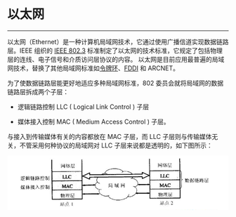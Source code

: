 # 以太网


----


以太网（Ethernet）是一种计算机局域网技术，它通过使用广播信道实现数据链路层。IEEE 组织的 [IEEE 802.3](https://en.wikipedia.org/wiki/IEEE_802.3)  标准制定了以太网的技术标准，它规定了包括物理层的连线、电子信号和介质访问层协议的内容。
以太网是目前应用最普遍的局域网技术，替换了其他局域网标准如[令牌环](https://zh.wikipedia.org/wiki/令牌环)、[FDDI](https://zh.wikipedia.org/wiki/FDDI) 和 ARCNET。

为了使数据链路层能更好地适应多种局域网标准，802 委员会就将局域网的数据链路层拆成两个子层：

 * 逻辑链路控制 LLC ( Logical Link Control ) 子层

 * 媒体接入控制 MAC ( Medium Access Control ) 子层。

与接入到传输媒体有关的内容都放在 MAC 子层，而 LLC 子层则与传输媒体无关，不管采用何种协议的局域网对 LLC 子层来说都是透明的，如下图所示：

 ![data_layer_mac_and_llc][1]


[1]: ../../../images/base/data_layer_mac_llc.png
